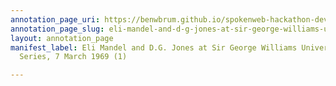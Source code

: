 ```yaml
---
annotation_page_uri: https://benwbrum.github.io/spokenweb-hackathon-development/annotations/eli-mandel-and-d-g-jones-at-sir-george-williams-university-the-poetry-series-7-march-1969-1--canvas-1-toc.json
annotation_page_slug: eli-mandel-and-d-g-jones-at-sir-george-williams-university-the-poetry-series-7-march-1969-1--canvas-1-toc
layout: annotation_page
manifest_label: Eli Mandel and D.G. Jones at Sir George Williams University, The Poetry
  Series, 7 March 1969 (1)

---
```

